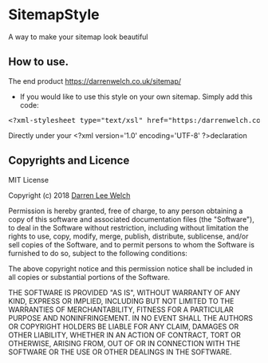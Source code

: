 # SitemapStyle
A way to make your sitemap look beautiful

## How to use.
The end product https://darrenwelch.co.uk/sitemap/
- If you would like to use this style on your own sitemap.  Simply add this code:

<pre>&lt;?xml-stylesheet type="text/xsl" href="https:/darrenwelch.co.uk/xsl/sitemap.xsl" ?&gt;</pre>

Directly under your &lt;?xml version='1.0' encoding='UTF-8' ?&gt;declaration

## Copyrights and Licence

MIT License

Copyright (c) 2018 <a href="https://darrenwelch.co.uk" target="_blank">Darren Lee Welch</a>

Permission is hereby granted, free of charge, to any person obtaining a copy
of this software and associated documentation files (the "Software"), to deal
in the Software without restriction, including without limitation the rights
to use, copy, modify, merge, publish, distribute, sublicense, and/or sell
copies of the Software, and to permit persons to whom the Software is
furnished to do so, subject to the following conditions:

The above copyright notice and this permission notice shall be included in all
copies or substantial portions of the Software.

THE SOFTWARE IS PROVIDED "AS IS", WITHOUT WARRANTY OF ANY KIND, EXPRESS OR
IMPLIED, INCLUDING BUT NOT LIMITED TO THE WARRANTIES OF MERCHANTABILITY,
FITNESS FOR A PARTICULAR PURPOSE AND NONINFRINGEMENT. IN NO EVENT SHALL THE
AUTHORS OR COPYRIGHT HOLDERS BE LIABLE FOR ANY CLAIM, DAMAGES OR OTHER
LIABILITY, WHETHER IN AN ACTION OF CONTRACT, TORT OR OTHERWISE, ARISING FROM,
OUT OF OR IN CONNECTION WITH THE SOFTWARE OR THE USE OR OTHER DEALINGS IN THE
SOFTWARE.

